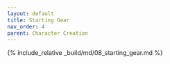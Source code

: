 ```yaml
---
layout: default
title: Starting Gear
nav_order: 4
parent: Character Creation
---
```

{% include_relative _build/md/08_starting_gear.md %}